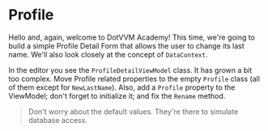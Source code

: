 ﻿---
Title: Profile
CodeTask: /resources/020_profile_detail/10_profile.csharp.csx
---

# Profile

Hello and, again, welcome to DotVVM Academy! This time, we're going to build a simple Profile Detail Form that allows the user to change its last name. We'll also look closely at the concept of `DataContext`.

In the editor you see the `ProfileDetailViewModel` class. It has grown a bit too complex. Move Profile related properties to the empty `Profile` class (all of them except for `NewLastName`). Also, add a `Profile` property to the ViewModel; don't forget to initialize it; and fix the `Rename` method.

> Don't worry about the default values. They're there to simulate database access.
